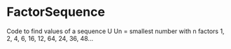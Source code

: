 # FactorSequence
Code to find values of a sequence U
Un = smallest number with n factors
1, 2, 4, 6, 16, 12, 64, 24, 36, 48...
